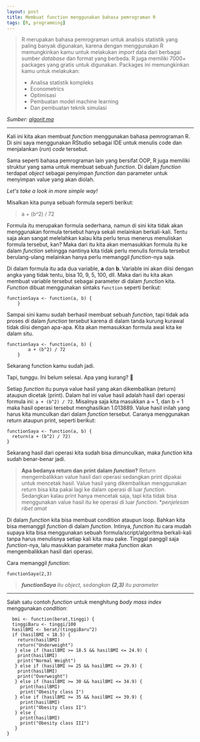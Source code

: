```yaml
---
layout: post
title: Membuat function menggunakan bahasa pemrograman R
tags: [R, programming]
---
```

> R merupakan bahasa pemrograman untuk analisis statistik yang paling
> banyak digunakan, karena dengan menggunakan R memungkinkan kamu untuk
> melakukan  _import_  data dari berbagai sumber  _database_  dan format
> yang berbeda. R juga memiliki 7000+ packages yang gratis untuk
> digunakan. Packages ini memungkinkan kamu untuk melakukan:
> 
> -   Analisa statistik kompleks
> -   Econometrics
> -   Optimisasi
> -   Pembuatan model machine learning
> -   Dan pembuatan teknik simulasi

*Sumber: [algorit.ma](https://algorit.ma/)*

---
Kali ini kita akan membuat *function* menggunakan bahasa pemrograman R. Di sini saya menggunakan RStudio sebagai IDE untuk menulis code dan menjalankan (*run*) *code* tersebut. 

Sama seperti bahasa pemrograman lain yang bersifat OOP, R juga memiliki struktur yang sama untuk membuat sebuah *function*. Di dalam *function* terdapat *object* sebagai penyimpan *function* dan parameter untuk menyimpan value yang akan diolah.

*Let's take a look in more simple way!*

Misalkan kita punya sebuah formula seperti berikut:

> a + (b^2) / 72

Formula itu merupakan formula sederhana, namun di sini kita tidak akan menggunakan formula tersebut hanya sekali melainkan berkali-kali. Tentu saja akan sangat melelahkan kalau kita perlu terus menerus menuliskan formula tersebut, kan? Maka dari itu kita akan memasukkan formula itu ke dalam *function* sehingga nantinya kita tidak perlu menulis formula tersebut berulang-ulang melainkan hanya perlu memanggil *function*-nya saja.  

Di dalam formula itu ada dua variable, **a** dan **b**. Variable ini akan diisi dengan angka yang tidak tentu, bisa 10, 9, 5, 100, dll. Maka dari itu kita akan membuat variable tersebut sebagai parameter di dalam *function* kita. *Function* dibuat menggunakan sintaks `function` seperti berikut: 

    functionSaya <- function(a, b) {
	    }



Sampai sini kamu sudah berhasil membuat sebuah *function*, tapi tidak ada proses di dalam *function* tersebut karena di dalam tanda kurung kurawal tidak diisi dengan apa-apa. Kita akan memasukkan formula awal kita ke dalam situ.




    functionSaya <- function(a, b) {
			a + (b^2) / 72
        }

Sekarang function kamu sudah jadi.

Tapi, tunggu. Ini belum selesai. Apa yang kurang? 🤔

Setiap *function* itu punya value hasil yang akan dikembalikan (return) ataupun dicetak (print). Dalam hal ini value hasil adalah hasil dari operasi formula ini: `a + (b^2) / 72`. Misalnya saja kita masukkan a = 1, dan b = 1 maka hasil operasi tersebut menghasilkan 1.013889. Value hasil inilah yang harus kita munculkan dari dalam *function* tersebut. Caranya menggunakan return ataupun print, seperti berikut:

    functionSaya <- function(a, b) {
      return(a + (b^2) / 72)
    }

Sekarang hasil dari operasi kita sudah bisa dimunculkan, maka *function* kita sudah benar-benar jadi. 

> **Apa bedanya return dan print dalam *function*?**
> Return mengembalikkan value hasil dari operasi sedangkan print dipakai untuk mencetak hasil. Value hasil yang dikembalikan menggunakan return bisa kita pakai lagi ke dalam operasi di luar *function*. Sedangkan kalau print hanya mencetak saja, tapi kita tidak bisa menggunakan value hasil itu ke operasi di luar *function*. **penjelesan ribet amat*

Di dalam *function* kita bisa membuat condition ataupun loop. Bahkan kita bisa memanggil *function* di dalam *function*. Intinya, *function* itu cara mudah supaya kita bisa menggunakan sebuah formula/script/algoritma berkali-kali tanpa harus menulisnya setiap kali kita mau pake. Tinggal panggil saja *function*-nya, lalu masukkan parameter maka *function* akan mengembalikkan hasil dari operasi.

Cara memanggil *function*:

    functionSaya(2,3)

 

>  ***functionSaya** itu object, sedangkan  **(2,3)** itu parameter*

---
Salah satu contoh *function* untuk menghitung *body mass index* menggunakan *condition*:

 

      bmi <- function(berat,tinggi) {
      tinggiBaru <- tinggi/100
      hasilBMI <- berat/(tinggiBaru^2)
      if (hasilBMI < 18.5) {
        return(hasilBMI)
        return("Underweight")
       } else if (hasilBMI >= 18.5 && hasilBMI <= 24.9) {
        print(hasilBMI)
        print("Normal Weight")
       } else if (hasilBMI >= 25 && hasilBMI <= 29.9) {
        print(hasilBMI)
        print("Overweight")
       } else if (hasilBMI >= 30 && hasilBMI <= 34.9) {
         print(hasilBMI)
         print("Obesity class I")
       } else if (hasilBMI >= 35 && hasilBMI <= 39.9) {
         print(hasilBMI)
         print("Obesity class II")
       } else {
         print(hasilBMI)
         print("Obesity class III") 
       }
    }
